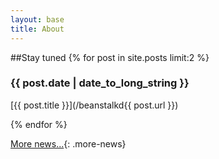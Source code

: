 ```yaml
---
layout: base
title: About
---
```


##Stay tuned
{% for post in site.posts limit:2 %}

### {{ post.date | date_to_long_string }}

[{{ post.title }}](/beanstalkd{{ post.url }})

{% endfor %}

[More news...](news.html){: .more-news}



